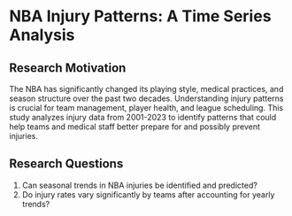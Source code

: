 # NBA Injury Patterns: A Time Series Analysis

## Research Motivation

The NBA has significantly changed its playing style, medical practices, and season structure over the past two decades. Understanding injury patterns is crucial for team management, player health, and league scheduling. This study analyzes injury data from 2001-2023 to identify patterns that could help teams and medical staff better prepare for and possibly prevent injuries.

## Research Questions

1. Can seasonal trends in NBA injuries be identified and predicted?
2. Do injury rates vary significantly by teams after accounting for yearly trends?
